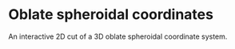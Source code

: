 # Oblate spheroidal coordinates
An interactive 2D cut of a 3D oblate spheroidal coordinate system. 
